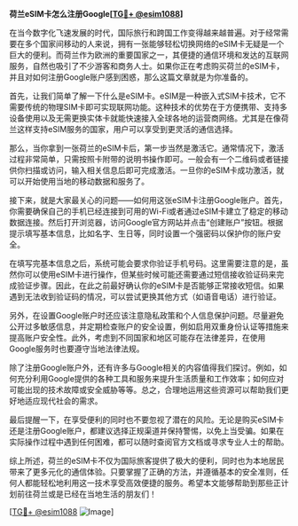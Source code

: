 **荷兰eSIM卡怎么注册Google[[TG💪+ @esim1088](https://t.me/s/esim1088)]**

在当今数字化飞速发展的时代，国际旅行和跨国工作变得越来越普遍。对于经常需要在多个国家间移动的人来说，拥有一张能够轻松切换网络的eSIM卡无疑是一个巨大的便利。而荷兰作为欧洲的重要国家之一，其便捷的通信环境和发达的互联网服务，自然也吸引了不少游客和商务人士。如果你正在考虑购买荷兰的eSIM卡，并且对如何注册Google账户感到困惑，那么这篇文章就是为你准备的。

首先，让我们简单了解一下什么是eSIM卡。eSIM是一种嵌入式SIM卡技术，它不需要传统的物理SIM卡即可实现联网功能。这种技术的优势在于方便携带、支持多设备使用以及无需更换实体卡就能快速接入全球各地的运营商网络。尤其是在像荷兰这样支持eSIM服务的国家，用户可以享受到更灵活的通信选择。

那么，当你拿到一张荷兰的eSIM卡后，第一步当然是激活它。通常情况下，激活过程非常简单，只需按照卡附带的说明书操作即可。一般会有一个二维码或者链接供你扫描或访问，输入相关信息后即可完成激活。一旦你的eSIM卡成功激活，就可以开始使用当地的移动数据和服务了。

接下来，就是大家最关心的问题——如何用这张eSIM卡注册Google账户。首先，你需要确保自己的手机已经连接到可用的Wi-Fi或者通过eSIM卡建立了稳定的移动数据连接。然后打开浏览器，访问Google官方网站并点击“创建账户”按钮。根据提示填写基本信息，比如名字、生日等，同时设置一个强密码以保护你的账户安全。

在填写完基本信息之后，系统可能会要求你验证手机号码。这里需要注意的是，虽然你可以使用eSIM卡进行操作，但某些时候可能还需要通过短信接收验证码来完成验证步骤。因此，在此之前最好确认你的eSIM卡是否能够正常接收短信。如果遇到无法收到验证码的情况，可以尝试更换其他方式（如语音电话）进行验证。

另外，在设置Google账户时还应该注意隐私政策和个人信息保护问题。尽量避免公开过多敏感信息，并定期检查账户的安全设置，例如启用双重身份认证等措施来提高账户安全性。此外，考虑到不同国家和地区可能存在法律差异，在使用Google服务时也要遵守当地法律法规。

除了注册Google账户外，还有许多与Google相关的内容值得我们探讨。例如，如何充分利用Google提供的各种工具和服务来提升生活质量和工作效率；如何应对可能出现的技术故障或安全威胁等等。总之，合理地运用这些资源可以帮助我们更好地适应现代社会的需求。

最后提醒一下，在享受便利的同时也不要忽视了潜在的风险。无论是购买eSIM卡还是注册Google账户，都建议选择正规渠道并保持警惕，以免上当受骗。如果在实际操作过程中遇到任何困难，都可以随时查阅官方文档或寻求专业人士的帮助。

综上所述，荷兰的eSIM卡不仅为国际旅客提供了极大的便利，同时也为本地居民带来了更多元化的通信体验。只要掌握了正确的方法，并遵循基本的安全准则，任何人都能轻松地利用这一技术享受高效便捷的服务。希望本文能够帮助到那些正计划前往荷兰或是已经在当地生活的朋友们！

[[TG💪+ @esim1088](https://t.me/s/esim1088) ![Image](https://i.postimg.cc/4NQfJmqS/Snipaste-2025-05-13-00-14-12.png)]
